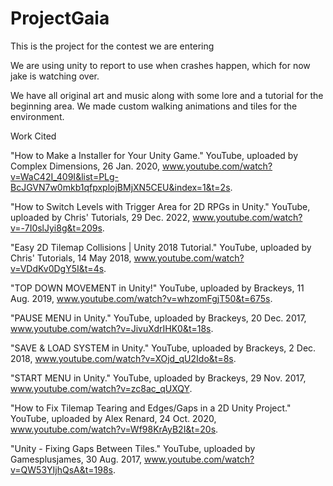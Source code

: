 # ProjectGaia
This is the project for the contest we are entering

We are using unity to report to use when crashes happen, which for now jake is watching over.

We have all original art and music along with some lore and a tutorial for the beginning area. We made custom walking animations and tiles for the environment.

Work Cited

"How to Make a Installer for Your Unity Game." YouTube, uploaded by Complex Dimensions, 26 Jan. 2020, www.youtube.com/watch?v=WaC42I_409I&list=PLg-BcJGVN7w0mkb1qfpxplojBMjXN5CEU&index=1&t=2s.

"How to Switch Levels with Trigger Area for 2D RPGs in Unity." YouTube, uploaded by Chris' Tutorials, 29 Dec. 2022, www.youtube.com/watch?v=-7I0slJyi8g&t=209s.

"Easy 2D Tilemap Collisions | Unity 2018 Tutorial." YouTube, uploaded by Chris' Tutorials, 14 May 2018, www.youtube.com/watch?v=VDdKv0DgY5I&t=4s.

"TOP DOWN MOVEMENT in Unity!" YouTube, uploaded by Brackeys, 11 Aug. 2019, www.youtube.com/watch?v=whzomFgjT50&t=675s.

"PAUSE MENU in Unity." YouTube, uploaded by Brackeys, 20 Dec. 2017, www.youtube.com/watch?v=JivuXdrIHK0&t=18s.

"SAVE & LOAD SYSTEM in Unity." YouTube, uploaded by Brackeys, 2 Dec. 2018, www.youtube.com/watch?v=XOjd_qU2Ido&t=8s.

"START MENU in Unity." YouTube, uploaded by Brackeys, 29 Nov. 2017, www.youtube.com/watch?v=zc8ac_qUXQY.

"How to Fix Tilemap Tearing and Edges/Gaps in a 2D Unity Project." YouTube, uploaded by Alex Renard, 24 Oct. 2020, www.youtube.com/watch?v=Wf98KrAyB2I&t=20s.

"Unity - Fixing Gaps Between Tiles." YouTube, uploaded by Gamesplusjames, 30 Aug. 2017, www.youtube.com/watch?v=QW53YIjhQsA&t=198s.
